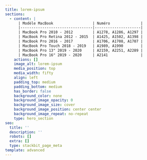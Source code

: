```yaml
---
title: lorem-ipsum
sections:
  - content: |
      | Modèle MacBook                  | Numéro              |
      |---------------------------------|---------------------|
      | MacBook Pro 2010 - 2012         | A1278, A1286, A1297 |
      | MacBook Pro Retina 2012 - 2015  | A1425, A1502, A1398 |
      | MacBook Pro 2016 - 2017         | A1706, A1708, A1707 |
      | MacBook Pro Touch 2018 - 2019   | A1989, A1990        |
      | MacBook Pro 13" 2019 - 2020     | A2159, A2251, A2289 |
      | MacBook Pro 16" 2019 - 2020     | A2141               |
    actions: []
    image_alt: lorem-ipsum
    media_position: top
    media_width: fifty
    align: left
    padding_top: medium
    padding_bottom: medium
    has_border: false
    background_color: none
    background_image_opacity: 0
    background_image_size: cover
    background_image_position: center center
    background_image_repeat: no-repeat
    type: hero_section
seo:
  title: ''
  description: ''
  robots: []
  extra: []
  type: stackbit_page_meta
template: advanced
---
```

